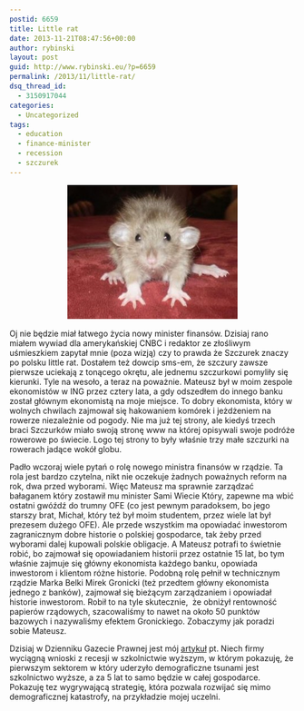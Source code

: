 ```yaml
---
postid: 6659
title: Little rat
date: 2013-11-21T08:47:56+00:00
author: rybinski
layout: post
guid: http://www.rybinski.eu/?p=6659
permalink: /2013/11/little-rat/
dsq_thread_id:
  - 3150917044
categories:
  - Uncategorized
tags:
  - education
  - finance-minister
  - recession
  - szczurek
---
```

<p style="text-align: center;">
  <a href="/uploads/2013/11/Little_rat.jpg"><img class="size-medium wp-image-6660 aligncenter" title="Little_rat" src="/uploads/2013/11/Little_rat-300x236.jpg" alt="" width="300" height="236" /></a>
</p>

Oj nie będzie miał łatwego życia nowy minister finansów. Dzisiaj rano miałem wywiad dla amerykańskiej CNBC i redaktor ze złośliwym uśmieszkiem zapytał mnie (poza wizją) czy to prawda że Szczurek znaczy po polsku little rat. Dostałem też dowcip sms-em, że szczury zawsze pierwsze uciekają z tonącego okrętu, ale jednemu szczurkowi pomyliły się kierunki. Tyle na wesoło, a teraz na poważnie. Mateusz był w moim zespole ekonomistów w ING przez cztery lata, a gdy odszedłem do innego banku został głównym ekonomistą na moje miejsce. To dobry ekonomista, który w wolnych chwilach zajmował się hakowaniem komórek i jeżdżeniem na rowerze niezależnie od pogody. Nie ma już tej strony, ale kiedyś trzech braci Szczurków miało swoją stronę www na której opisywali swoje podróże rowerowe po świecie. Logo tej strony to były właśnie trzy małe szczurki na rowerach jadące wokół globu.

Padło wczoraj wiele pytań o rolę nowego ministra finansów w rządzie. Ta rola jest bardzo czytelna, nikt nie oczekuje żadnych poważnych reform na rok, dwa przed wyborami. Więc Mateusz ma sprawnie zarządzać bałaganem który zostawił mu minister Sami Wiecie Który, zapewne ma wbić ostatni gwóźdź do trumny OFE (co jest pewnym paradoksem, bo jego starszy brat, Michał, który też był moim studentem, przez wiele lat był prezesem dużego OFE). Ale przede wszystkim ma opowiadać inwestorom zagranicznym dobre historie o polskiej gospodarce, tak żeby przed wyborami dalej kupowali polskie obligacje. A Mateusz potrafi to świetnie robić, bo zajmował się opowiadaniem historii przez ostatnie 15 lat, bo tym właśnie zajmuje się główny ekonomista każdego banku, opowiada inwestorom i klientom różne historie. Podobną rolę pełnił w technicznym rządzie Marka Belki Mirek Gronicki (też przedtem główny ekonomista jednego z banków), zajmował się bieżącym zarządzaniem i opowiadał historie inwestorom. Robił to na tyle skutecznie,  że obniżył rentowność papierów rządowych, szacowaliśmy to nawet na około 50 punktów bazowych i nazywaliśmy efektem Gronickiego. Zobaczymy jak poradzi sobie Mateusz.

Dzisiaj w Dzienniku Gazecie Prawnej jest mój [artykuł](http://forsal.pl/artykuly/747306,rybinski-niech-firmy-wyciagaja-wnioski-z-recesji-w-szkolnictwie-wyzszym.html) pt. Niech firmy wyciągną wnioski z recesji w szkolnictwie wyższym, w którym pokazuję, że pierwszym sektorem w który uderzyło demograficzne tsunami jest szkolnictwo wyższe, a za 5 lat to samo będzie w całej gospodarce. Pokazuję tez wygrywającą strategię, która pozwala rozwijać się mimo demograficznej katastrofy, na przykładzie mojej uczelni.
